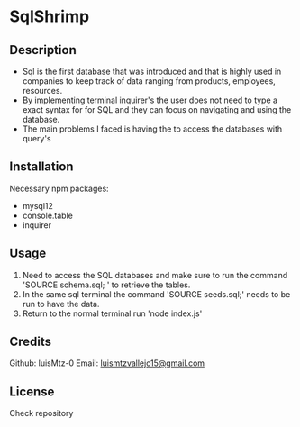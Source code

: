 # SqlShrimp

## Description

- Sql is the first database that was introduced and that is highly used in companies to keep track of data ranging from products, employees, resources. 
- By implementing terminal inquirer's the user does not need to type a exact syntax for for SQL and they can focus on navigating and using the database.
- The main problems I faced is having the to access the databases with query's 

## Installation

Necessary npm packages: 
- mysql12
- console.table
- inquirer

## Usage
1. Need to access the SQL databases and make sure to run the command 'SOURCE schema.sql; ' to retrieve the tables.
2. In the same sql terminal the command 'SOURCE seeds.sql;' needs to be run to have the data. 
3. Return to the normal terminal run 'node index.js'

## Credits

Github: luisMtz-0
Email: luismtzvallejo15@gmail.com

## License

Check repository
